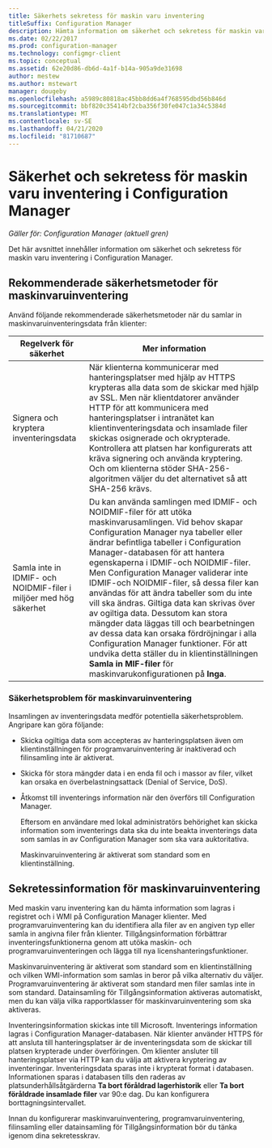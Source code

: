 ```yaml
---
title: Säkerhets sekretess för maskin varu inventering
titleSuffix: Configuration Manager
description: Hämta information om säkerhet och sekretess för maskin varu inventering i Configuration Manager.
ms.date: 02/22/2017
ms.prod: configuration-manager
ms.technology: configmgr-client
ms.topic: conceptual
ms.assetid: 62e20d86-db6d-4a1f-b14a-905a9de31698
author: mestew
ms.author: mstewart
manager: dougeby
ms.openlocfilehash: a5989c80818ac45bb8dd6a4f768595dbd56b846d
ms.sourcegitcommit: bbf820c35414bf2cba356f30fe047c1a34c5384d
ms.translationtype: MT
ms.contentlocale: sv-SE
ms.lasthandoff: 04/21/2020
ms.locfileid: "81710687"
---
```

# <a name="security-and-privacy-for-hardware-inventory-in-configuration-manager"></a>Säkerhet och sekretess för maskin varu inventering i Configuration Manager

*Gäller för: Configuration Manager (aktuell gren)*

Det här avsnittet innehåller information om säkerhet och sekretess för maskin varu inventering i Configuration Manager.  

##  <a name="security-best-practices-for-hardware-inventory"></a><a name="BKMK_Security_HardwareInventory"></a> Rekommenderade säkerhetsmetoder för maskinvaruinventering  
 Använd följande rekommenderade säkerhetsmetoder när du samlar in maskinvaruinventeringsdata från klienter:  

|Regelverk för säkerhet|Mer information|  
|----------------------------|----------------------|  
|Signera och kryptera inventeringsdata|När klienterna kommunicerar med hanteringsplatser med hjälp av HTTPS krypteras alla data som de skickar med hjälp av SSL. Men när klientdatorer använder HTTP för att kommunicera med hanteringsplatser i intranätet kan klientinventeringsdata och insamlade filer skickas osignerade och okrypterade. Kontrollera att platsen har konfigurerats att kräva signering och använda kryptering. Och om klienterna stöder SHA-256-algoritmen väljer du det alternativet så att SHA-256 krävs.|  
|Samla inte in IDMIF- och NOIDMIF-filer i miljöer med hög säkerhet|Du kan använda samlingen med IDMIF- och NOIDMIF-filer för att utöka maskinvarusamlingen. Vid behov skapar Configuration Manager nya tabeller eller ändrar befintliga tabeller i Configuration Manager-databasen för att hantera egenskaperna i IDMIF-och NOIDMIF-filer. Men Configuration Manager validerar inte IDMIF-och NOIDMIF-filer, så dessa filer kan användas för att ändra tabeller som du inte vill ska ändras. Giltiga data kan skrivas över av ogiltiga data. Dessutom kan stora mängder data läggas till och bearbetningen av dessa data kan orsaka fördröjningar i alla Configuration Manager funktioner. För att undvika detta ställer du in klientinställningen **Samla in MIF-filer** för maskinvarukonfigurationen på **Inga**.|  

### <a name="security-issues-for-hardware-inventory"></a>Säkerhetsproblem för maskinvaruinventering  
 Insamlingen av inventeringsdata medför potentiella säkerhetsproblem. Angripare kan göra följande:  

- Skicka ogiltiga data som accepteras av hanteringsplatsen även om klientinställningen för programvaruinventering är inaktiverad och filinsamling inte är aktiverat.  

- Skicka för stora mängder data i en enda fil och i massor av filer, vilket kan orsaka en överbelastningsattack (Denial of Service, DoS).  

- Åtkomst till inventerings information när den överförs till Configuration Manager.  

  Eftersom en användare med lokal administratörs behörighet kan skicka information som inventerings data ska du inte beakta inventerings data som samlas in av Configuration Manager som ska vara auktoritativa.  

  Maskinvaruinventering är aktiverat som standard som en klientinställning.  

##  <a name="privacy-information-for-hardware-inventory"></a><a name="BKMK_Privacy_HardwareInventory"></a> Sekretessinformation för maskinvaruinventering  
 Med maskin varu inventering kan du hämta information som lagras i registret och i WMI på Configuration Manager klienter. Med programvaruinventering kan du identifiera alla filer av en angiven typ eller samla in angivna filer från klienter. Tillgångsinformation förbättrar inventeringsfunktionerna genom att utöka maskin- och programvaruinventeringen och lägga till nya licenshanteringsfunktioner.  

 Maskinvaruinventering är aktiverat som standard som en klientinställning och vilken WMI-information som samlas in beror på vilka alternativ du väljer. Programvaruinventering är aktiverat som standard men filer samlas inte in som standard. Datainsamling för Tillgångsinformation aktiveras automatiskt, men du kan välja vilka rapportklasser för maskinvaruinventering som ska aktiveras.  

 Inventeringsinformation skickas inte till Microsoft. Inventerings information lagras i Configuration Manager-databasen. När klienter använder HTTPS för att ansluta till hanteringsplatser är de inventeringsdata som de skickar till platsen krypterade under överföringen. Om klienter ansluter till hanteringsplatser via HTTP kan du välja att aktivera kryptering av inventeringar. Inventeringsdata sparas inte i krypterat format i databasen. Informationen sparas i databasen tills den raderas av platsunderhållsåtgärderna **Ta bort föråldrad lagerhistorik** eller **Ta bort föråldrade insamlade filer** var 90:e dag. Du kan konfigurera borttagningsintervallet.  

 Innan du konfigurerar maskinvaruinventering, programvaruinventering, filinsamling eller datainsamling för Tillgångsinformation bör du tänka igenom dina sekretesskrav.  
